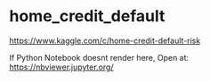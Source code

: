 # home_credit_default
https://www.kaggle.com/c/home-credit-default-risk

If Python Notebook doesnt render here, Open at: https://nbviewer.jupyter.org/
